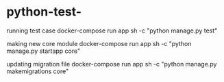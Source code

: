 # python-test-
running test case
docker-compose run app sh -c "python manage.py test"

making new core module
docker-compose run app sh -c "python manage.py startapp core"

updating migration file
docker-compose run app sh -c "python manage.py makemigrations core"